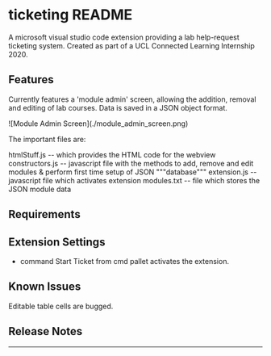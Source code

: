 # ticketing README

A microsoft visual studio code extension providing a lab help-request ticketing system. Created as part of a UCL Connected Learning Internship 2020.

## Features

Currently features a 'module admin' screen, allowing the addition, removal and editing of lab courses. Data is saved in a JSON object format. 

\!\[Module Admin Screen\]\(./module_admin_screen.png\)

The important files are: 

htmlStuff.js      -- which provides the HTML code for the webview
constructors.js   -- javascript file with the methods to add, remove and edit modules & perform first time setup of JSON """database"""
extension.js      -- javascript file which activates extension 
modules.txt       -- file which stores the JSON module data

## Requirements

## Extension Settings

* command Start Ticket from cmd pallet activates the extension. 

## Known Issues

Editable table cells are bugged.

## Release Notes


-----------------------------------------------------------------------------------------------------------